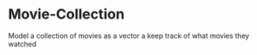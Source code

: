 # Movie-Collection
Model a collection of movies as a vector a keep track of what movies they watched
